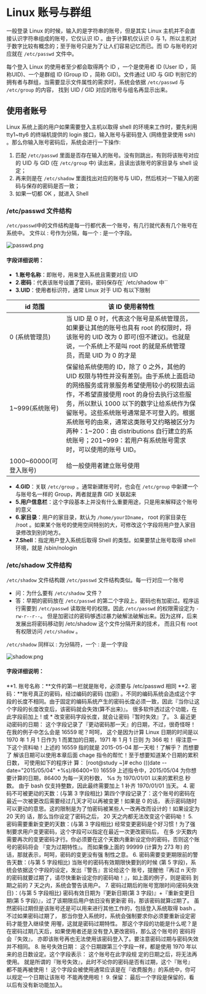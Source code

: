 # Linux 账号与群组
一般登录 Linux 的时候，输入的是字符串的账号，但是其实 Linux 主机并不会直接认识字符串组成的账号，它仅认识 ID 。由于计算机仅认识 0 与 1，所以主机对于数字比较有概念的；至于账号只是为了让人们容易记忆而已。而 ID 与账号的对应就在 `/etc/passwd` 文件中。

每个登入 Linux 的使用者至少都会取得两个 ID ，一个是使用者 ID (User ID ，简称UID)、一个是群组 ID (Group ID ，简称 GID)。文件通过 UID 与 GID 判别它的拥有者与群组，当需要显示文件属性的需求时，系统会依据 `/etc/passwd` 与 `/etc/group` 的内容， 找到 UID / GID 对应的账号与组名再显示出来。

## 使用者账号
Linux 系统上面的用户如果需要登入主机以取得 shell 的环境来工作时，要先利用 tty1~tty6 的终端机提供的 login 接口，输入账号与密码登入 (网络登录使用 ssh) 。那么你输入账号密码后，系统会进行一下操作:
1. 匹配 `/etc/passwd` 里面是否存在输入的账号。没有则跳出，有则将该账号对应的 UID 与 GID (在 `/etc/group` 中) 读出来，且读出该账号的家目录与 shell 设定；
2. 再来则是在 `/etc/shadow` 里面找出对应的账号与 UID，然后核对一下输入的密码与保存的密码是否一致；
3. 如果一切都 OK ，就进入 Shell 

### /etc/passwd 文件结构
`/etc/passwd`中的文件结构是每一行都代表一个账号，有几行就代表有几个账号在系统中。
文件以 : 号作为分隔，每一个 : 是一个字段。

![passwd.png](https://i.loli.net/2021/05/05/sdBtir6CHN41XAO.png)

#### 字段详细说明：
* **1.账号名称**：即账号，用来登入系统且需要对应 UID 
* **2.密码**：代表该账号设置了密码，密码保存在` /etc/shadow 中``
* **3.UID**：使用者标识符，通常 Linux 对于 UID 有以下限制

|id 范围|该 ID 使用者特性|
|-|-|
|0 (系统管理员)|当 UID 是 0 时，代表这个账号是系统管理员，如果要让其他的账号也具有 root 的权限时，将该账号的 UID 改为 0 即可(但不建议)。也就是说，一个系统上不是叫 root 的就是系统管理员，而是 UID 为 0 的才是|
|1~999(系统账号)|保留给系统使用的 ID，除了 0 之外，其他的 UID 权限与特性并没有差别。由于系统上面启动的网络服务或背景服务希望使用较小的权限去运作，不希望直接使用 root 的身份去执行这些服务，所以默认 1000 以下的数字让给系统作为保留账号。这些系统账号通常是不可登入的。根据系统账号的由来，通常这类账号又约略被区分为两种：1~200：由 distributions 自行建立的系统账号；201~999：若用户有系统账号需求时，可以使用的账号 UID。|
|1000~60000(可登入账号)|给一般使用者建立账号使用|
* **4.GID**：关联 `/etc/group` 。通常新建账号时，也会在 `/etc/group` 中新建一个与账号名一样的 Group，两者就是靠 GID 关联起来
* **5.用户信息栏**：这个字段基本上并没有什么重要用途，只是用来解释这个账号的意义
* **6.家目录**：用户的家目录，默认为 `/home/yourIDname`， root 的家目录在 /root 。如果某个账号的使用空间特别的大，可修改这个字段将用户登入家目录修改到别的地方。
* **7.Shell**：指定用户登入系统后取得 Shell 的类型。如果要禁止账号取得 shell 环境，就是 /sbin/nologin

### /etc/shadow 文件结构
`/etc/shadow` 文件结构跟 `/etc/passwd` 文件结构类似。每一行对应一个账号


* 问：为什么要有 `/etc/shadow` 文件？
* 答：早期的密码放在 `/etc/passwd` 的第二个字段上，密码也有加密过。程序运行需要到
 `/etc/passwd` 读取账号的权限。因此 `/etc/passwd` 的权限需设定为 `-rw-r--r--`。
但是加密过的密码够透过暴力破解法破解出来。因为这样，后来发展出将密码移动到 /etc/shadow 这个文件分隔开来的技术， 而且只有 root 有权限访问 `/etc/shadow` 。

`/etc/shadow` 同样以 : 为分隔符，一个 : 是一个字段

![shadow.png](https://i.loli.net/2021/05/15/TtOZ4NyqVhReXwA.png)

#### 字段详细说明：
**1. 账号名称：**文件的第一栏就是账号，必须要与 /etc/passwd 相同
**2. 密码：**账号真正的密码，经过编码的密码 (加密) 。不同的编码系统会造成这个字段的长度不相同。由于固定的编码系统产生的密码长度必须一致，因此『当你让这个字段的长度改变后，该密码就会失效(算不出来)』。 很多软件透过这个功能，在此字段前加上 ! 或 * 改变密码字段长度，就会让密码『暂时失效』了。
3. 最近更动密码的日期：
这个字段记录了『更动密码那一天』的日期，不过，很奇怪呀！在我的例子中怎么会是 16559 呢？呵呵，
这个是因为计算 Linux 日期的时间是以 1970 年 1 月 1 日作为 1 而累加的日期，1971 年 1 月 1 日则
为 366 啦！ 得注意一下这个资料呦！上述的 16559 指的就是 2015-05-04 那一天啦！了解乎？ 而想要了
解该日期可以使用本章后面 chage 指令的帮忙！至于想要知道某个日期的累积日数， 可使用如下的程序计
算：
[root@study ~]# echo $(($(date --date="2015/05/04" +%s)/86400+1))
16559
上述指令中，2015/05/04 为你想要计算的日期，86400 为每一天的秒数， %s 为 1970/01/01 以来的累积总
秒数。 由于 bash 仅支持整数，因此最终需要加上 1 补齐 1970/01/01 当天。
4. 密码不可被更动的天数：(与第 3 字段相比)
第四个字段记录了：这个账号的密码在最近一次被更改后需要经过几天才可以再被变更！如果是 0 的话，
表示密码随时可以更动的意思。这的限制是为了怕密码被某些人一改再改而设计的！如果设定为 20 天的
话，那么当你设定了密码之后， 20 天之内都无法改变这个密码呦！
5. 密码需要重新变更的天数：(与第 3 字段相比)
经常变更密码是个好习惯！为了强制要求用户变更密码，这个字段可以指定在最近一次更改密码后， 在多
少天数内需要再次的变更密码才行。你必须要在这个天数内重新设定你的密码，否则这个账号的密码将会
『变为过期特性』。 而如果像上面的 99999 (计算为 273 年) 的话，那就表示，呵呵，密码的变更没有强
制性之意。
6. 密码需要变更期限前的警告天数：(与第 5 字段相比)
当账号的密码有效期限快要到的时候 (第 5 字段)，系统会依据这个字段的设定，发出『警告』言论给这个
账号，提醒他『再过 n 天你的密码就要过期了，请尽快重新设定你的密码呦！』，如上面的例子，则是密码
到期之前的 7 天之内，系统会警告该用户。
7. 密码过期后的账号宽限时间(密码失效日)：(与第 5 字段相比)
密码有效日期为『更新日期(第 3 字段)』+『重新变更日期(第 5 字段)』，过了该期限后用户依旧没有更新密
码，那该密码就算过期了。 虽然密码过期但是该账号还是可以用来进行其他工作的，包括登入系统取得
bash 。不过如果密码过期了， 那当你登入系统时，系统会强制要求你必须要重新设定密码才能登入继续使
用喔，这就是密码过期特性。
那这个字段的功能是什么呢？是在密码过期几天后，如果使用者还是没有登入更改密码，那么这个账号的
密码将会『失效』， 亦即该账号再也无法使用该密码登入了。要注意密码过期与密码失效并不相同。
8. 账号失效日期：
这个日期跟第三个字段一样，都是使用 1970 年以来的总日数设定。这个字段表示： 这个账号在此字段规
定的日期之后，将无法再使用。 就是所谓的『账号失效』，此时不论你的密码是否有过期，这个『账号』
都不能再被使用！ 这个字段会被使用通常应该是在『收费服务』的系统中，你可以规定一个日期让该账号
不能再使用啦！
9. 保留：
最后一个字段是保留的，看以后有没有新功能加入。

